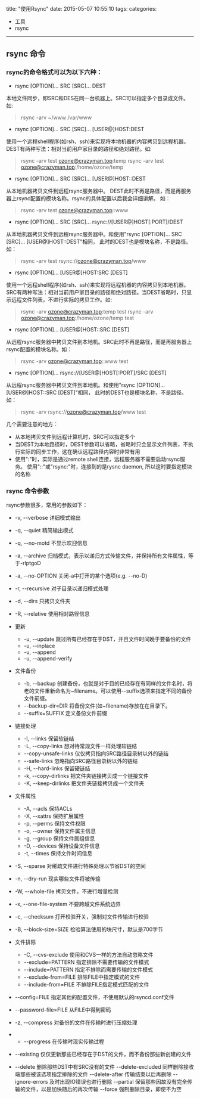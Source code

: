title: "使用Rsync"
date: 2015-05-07 10:55:10
tags:
categories:
- 工具
- rsync
---

## rsync 命令

### rsync的命令格式可以为以下六种：

- rsync [OPTION]... SRC [SRC]... DEST

本地文件同步，即SRC和DES在同一台机器上。SRC可以指定多个目录或文件。如:

>rsync -arv ~/www /var/www

- rsync [OPTION]... SRC [SRC]... [USER@]HOST:DEST

使用一个远程shell程序(如rsh、ssh)来实现将本地机器的内容拷贝到远程机器。
DEST有两种写法：相对当前用户家目录的路径和绝对路径。如:

>rsync -arv test ozone@crazyman.top:temp
>rsync -arv test ozone@crazyman.top:/home/ozone/temp

- rsync [OPTION]... SRC [SRC]... [USER@]HOST::DEST

从本地机器拷贝文件到远程rsync服务器中。
DEST此时不再是路径，而是再服务器上rsync配置的模块名称。rsync的具体配置以后我会详细讲解。
如：

>rsync -arv test ozone@crazyman.top::www

- rsync [OPTION]... SRC [SRC]... rsync://[USER@]HOST[:PORT]/DEST

从本地机器拷贝文件到远程rsync服务器中。和使用"rsync [OPTION]... SRC [SRC]... [USER@]HOST::DEST"相同， 此时的DEST也是模块名称，不是路径。如：

>rsync -arv test rsync://ozone@crazyman.top/www

- rsync [OPTION]... [USER@]HOST:SRC [DEST]

使用一个远程shell程序(如rsh、ssh)来实现将远程机器的内容拷贝到本地机器。SRC有两种写法：相对当前用户家目录的路径和绝对路径。当DEST省略时，只显示远程文件列表，不进行实际的拷贝工作。如:

>rsync -arv ozone@crazyman.top:temp test 
>rsync -arv ozone@crazyman.top:/home/ozone/temp test 

- rsync [OPTION]... [USER@]HOST::SRC [DEST]

从远程rsync服务器中拷贝文件到本地机。SRC此时不再是路径，而是再服务器上rsync配置的模块名称。如：

>rsync -arv ozone@crazyman.top::www test

- rsync [OPTION]... rsync://[USER@]HOST[:PORT]/SRC [DEST]

从远程rsync服务器中拷贝文件到本地机。和使用"rsync [OPTION]... [USER@]HOST::SRC [DEST]"相同， 此时的DEST也是模块名称，不是路径。如：

>rsync -arv rsync://ozone@crazyman.top/www test

几个需要注意的地方：

- 从本地拷贝文件到远程计算机时，SRC可以指定多个
- 当DEST为本地路径时，DEST参数可以省略，省略时只会显示文件列表，不执行实际的同步工作，这在确认远程路径内容时非常有用
- 使用":"时，实际是通过remote shell连接，远程服务器不需要启动rsync服务。 使用"::"或"rsync:"时，连接到的是rysnc daemon, 所以这时要指定模块的名称

### rsync 命令参数

rsync参数很多，常用的参数如下：

- -v, --verbose                 详细模式输出
- -q, --quiet                   精简输出模式
- -q, --no-motd                 不显示欢迎信息
- -a, --archive                 归档模式，表示以递归方式传输文件，并保持所有文件属性，等于-rlptgoD
- -a, --no-OPTION               关闭-a中打开的某个选项(e.g. --no-D)
- -r, --recursive               对子目录以递归模式处理
- -d, --dirs                    只拷贝文件夹
- -R, --relative                使用相对路径信息
- 更新
    + -u, --update  跳过所有已经存在于DST，并且文件时间晚于要备份的文件
    + -u, --inplace
    + -u, --append
    + -u, --append-verify

- 文件备份
    + -b, --backup                  创建备份，也就是对于目的已经存在有同样的文件名时，将老的文件重新命名为~filename。可以使用--suffix选项来指定不同的备份文件前缀。
    + --backup-dir=DIR              将备份文件(如~filename)存放在在目录下。
    + --suffix=SUFFIX               定义备份文件前缀

- 链接处理
    + -l, --links                   保留软链结
    + -L, --copy-links              想对待常规文件一样处理软链结
    + --copy-unsafe-links           仅仅拷贝指向SRC路径目录树以外的链结
    + --safe-links                  忽略指向SRC路径目录树以外的链结
    + -H, --hard-links              保留硬链结
    + -k, --copy-dirlinks           把文件夹链接拷贝成一个链接文件
    + -K, --keep-dirlinks           把文件夹链接拷贝成一个文件夹

- 文件属性
    + -A, --acls                    保持ACLs
    + -X, --xattrs                  保持扩展属性
    + -p, --perms                   保持文件权限
    + -o, --owner                   保持文件属主信息
    + -g, --group                   保持文件属组信息
    + -D, --devices                 保持设备文件信息
    + -t, --times                   保持文件时间信息

- -S, --sparse                      对稀疏文件进行特殊处理以节省DST的空间
- -n, --dry-run                     现实哪些文件将被传输
- -W, --whole-file                  拷贝文件，不进行增量检测
- -x, --one-file-system             不要跨越文件系统边界
- -c, --checksum                    打开校验开关，强制对文件传输进行校验
- -B, --block-size=SIZE             检验算法使用的块尺寸，默认是700字节

- 文件排除
    + -C, --cvs-exclude                 使用和CVS一样的方法自动忽略文件
    + --exclude=PATTERN                 指定排除不需要传输的文件模式
    + --include=PATTERN                 指定不排除而需要传输的文件模式
    + --exclude-from=FILE               排除FILE中指定模式的文件
    + --include-from=FILE               不排除FILE指定模式匹配的文件

- --config=FILE                         指定其他的配置文件，不使用默认的rsyncd.conf文件
- --password-file=FILE                  从FILE中得到密码
- -z, --compress                        对备份的文件在传输时进行压缩处理
- - --progress                            在传输时现实传输过程
- --existing                            仅仅更新那些已经存在于DST的文件，而不备份那些新创建的文件
- --delete                              删除那些DST中有SRC没有的文件
--delete-excluded                       同样删除接收端那些被该选项指定排除的文件
--delete-after                          传输结束以后再删除
--ignore-errors                         及时出现IO错误也进行删除
--partial                               保留那些因故没有完全传输的文件，以是加快随后的再次传输
--force                                 强制删除目录，即使不为空